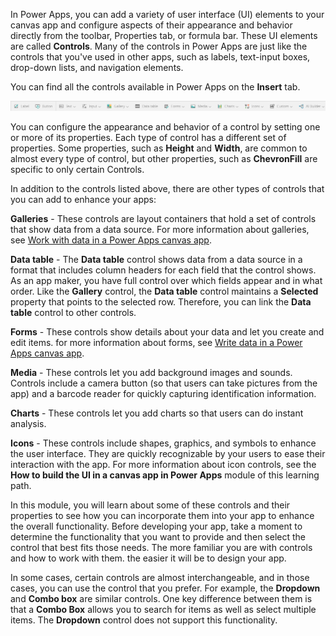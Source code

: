 In Power Apps, you can add a variety of user interface (UI) elements to your canvas app and configure aspects of their appearance and behavior directly from the toolbar, Properties tab, or formula bar. These UI elements are called **Controls**. Many of the controls in Power Apps are just like the controls that you've used in other apps, such as labels, text-input boxes, drop-down lists, and navigation elements.

You can find all the controls available in Power Apps on the **Insert**
tab.

![Power Apps Controls Ribbon menu items for the Insert tab.](../media/control-ribbon.png)

You can configure the appearance and behavior of a control by setting
one or more of its properties. Each type of control has a different set
of properties. Some properties, such as **Height** and **Width**, are
common to almost every type of control, but other properties, such as
**ChevronFill** are specific to only certain Controls.

In addition to the controls listed above, there are other types of
controls that you can add to enhance your apps:

**Galleries** - These controls are layout containers that hold a set of controls that show data from a data source. For more information about galleries, see [Work with data in a Power Apps canvas app](/learn/paths/work-with-data-in-a-canvas-app/?azure-portal=true).

**Data table** - The **Data table** control shows data from a data source
in a format that includes column headers for each field that the control
shows. As an app maker, you have full control over which fields appear
and in what order. Like the **Gallery** control, the **Data table**
control maintains a **Selected** property that points to the selected
row. Therefore, you can link the **Data table** control to other
controls.

**Forms** - These controls show details about your data and let you
create and edit items. for more information about forms, see
[Write data in a Power Apps canvas app](/learn/modules/write-data/?azure-portal=true).

**Media** - These controls let you add background images and sounds.
Controls include a camera button (so that users can take pictures from
the app) and a barcode reader for quickly capturing identification
information.

**Charts** - These controls let you add charts so that users can do
instant analysis.

**Icons** - These controls include shapes, graphics, and symbols to
enhance the user interface. They are quickly recognizable by your users
to ease their interaction with the app. For more information about icon controls, see the **How to build the UI in a canvas app in Power Apps** module of this learning path.

In this module, you will learn about some of these controls and their properties to see how you can incorporate them into your app to enhance the overall functionality. Before developing your app, take a moment to determine the functionality that you want to provide and then select the control that best fits those needs. The more familiar you are with controls and how to work with them. the easier it will be to design your app.

In some cases, certain controls are almost interchangeable, and in those
cases, you can use the control that you prefer. For example, the **Dropdown**
and **Combo box** are similar controls. One key difference between them
is that a **Combo Box** allows you to search for items as well as
select multiple items. The **Dropdown** control does not support this
functionality. 
